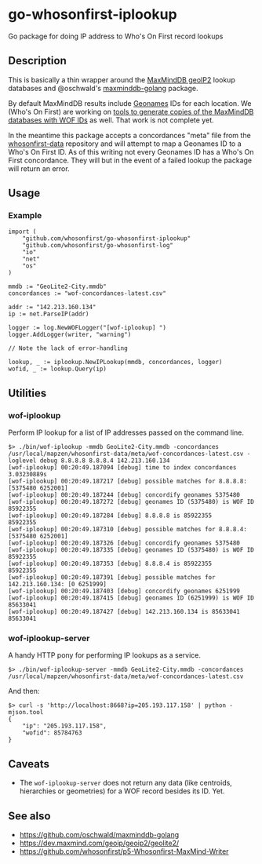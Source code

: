 # go-whosonfirst-iplookup

Go package for doing IP address to Who's On First record lookups

## Description

This is basically a thin wrapper around the [MaxMindDB geoIP2](https://dev.maxmind.com/geoip/geoip2/geolite2/) lookup databases and @oschwald's [maxminddb-golang](https://github.com/oschwald/maxminddb-golang) package.

By default MaxMindDB results include [Geonames](http://www.geonames.org) IDs for each location. We (Who's On First) are working on [tools to generate copies of the MaxMindDB databases with WOF IDs](https://github.com/whosonfirst/p5-Whosonfirst-MaxMind-Writer) as well. That work is not complete yet.

In the meantime this package accepts a concordances "meta" file from the [whosonfirst-data](https://github.com/whosonfirst/whosonfirst-data/) repository and will attempt to map a Geonames ID to a Who's On First ID. As of this writing not every Geonames ID has a Who's On First concordance. They will but in the event of a failed lookup the package will return an error.

## Usage

### Example

```
import (
	"github.com/whosonfirst/go-whosonfirst-iplookup"
	"github.com/whosonfirst/go-whosonfirst-log"
	"io"
	"net"
	"os"
)

mmdb := "GeoLite2-City.mmdb"
concordances := "wof-concordances-latest.csv"

addr := "142.213.160.134"
ip := net.ParseIP(addr)

logger := log.NewWOFLogger("[wof-iplookup] ")
logger.AddLogger(writer, "warning")

// Note the lack of error-handling

lookup, _ := iplookup.NewIPLookup(mmdb, concordances, logger)
wofid, _ := lookup.Query(ip)
```

## Utilities

### wof-iplookup

Perform IP lookup for a list of IP addresses passed on the command line.

```
$> ./bin/wof-iplookup -mmdb GeoLite2-City.mmdb -concordances /usr/local/mapzen/whosonfirst-data/meta/wof-concordances-latest.csv -loglevel debug 8.8.8.8 8.8.8.4 142.213.160.134
[wof-iplookup] 00:20:49.187094 [debug] time to index concordances 3.03230889s
[wof-iplookup] 00:20:49.187217 [debug] possible matches for 8.8.8.8: [5375480 6252001]
[wof-iplookup] 00:20:49.187244 [debug] concordify geonames 5375480
[wof-iplookup] 00:20:49.187272 [debug] geonames ID (5375480) is WOF ID 85922355
[wof-iplookup] 00:20:49.187284 [debug] 8.8.8.8 is 85922355
85922355
[wof-iplookup] 00:20:49.187310 [debug] possible matches for 8.8.8.4: [5375480 6252001]
[wof-iplookup] 00:20:49.187326 [debug] concordify geonames 5375480
[wof-iplookup] 00:20:49.187335 [debug] geonames ID (5375480) is WOF ID 85922355
[wof-iplookup] 00:20:49.187353 [debug] 8.8.8.4 is 85922355
85922355
[wof-iplookup] 00:20:49.187391 [debug] possible matches for 142.213.160.134: [0 6251999]
[wof-iplookup] 00:20:49.187403 [debug] concordify geonames 6251999
[wof-iplookup] 00:20:49.187415 [debug] geonames ID (6251999) is WOF ID 85633041
[wof-iplookup] 00:20:49.187427 [debug] 142.213.160.134 is 85633041
85633041
```

### wof-iplookup-server

A handy HTTP pony for performing IP lookups as a service.

```
$> ./bin/wof-iplookup-server -mmdb GeoLite2-City.mmdb -concordances /usr/local/mapzen/whosonfirst-data/meta/wof-concordances-latest.csv
```

And then:

```
$> curl -s 'http://localhost:8668?ip=205.193.117.158' | python -mjson.tool
{
    "ip": "205.193.117.158",
    "wofid": 85784763
}
```

## Caveats

* The `wof-iplookup-server` does not return any data (like centroids, hierarchies or geometries) for a WOF record besides its ID. Yet.

## See also

* https://github.com/oschwald/maxminddb-golang
* https://dev.maxmind.com/geoip/geoip2/geolite2/
* https://github.com/whosonfirst/p5-Whosonfirst-MaxMind-Writer